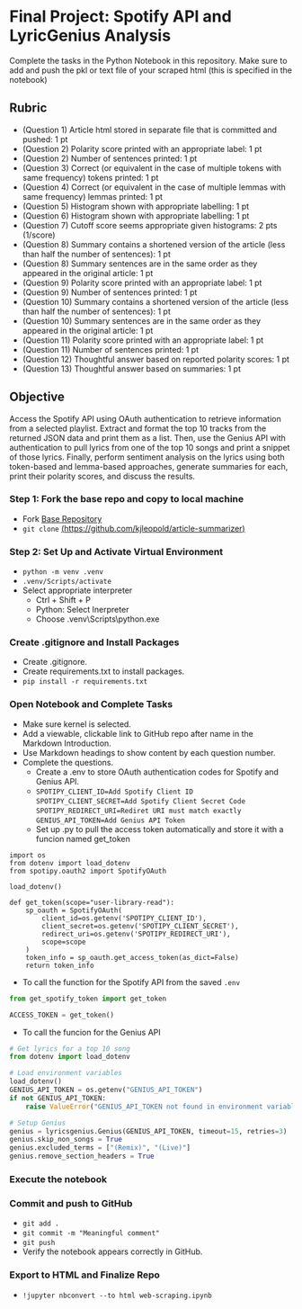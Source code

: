 # Final Project: Spotify API and LyricGenius Analysis

Complete the tasks in the Python Notebook in this repository.
Make sure to add and push the pkl or text file of your scraped html (this is specified in the notebook)

## Rubric

* (Question 1) Article html stored in separate file that is committed and pushed: 1 pt
* (Question 2) Polarity score printed with an appropriate label: 1 pt
* (Question 2) Number of sentences printed: 1 pt
* (Question 3) Correct (or equivalent in the case of multiple tokens with same frequency) tokens printed: 1 pt
* (Question 4) Correct (or equivalent in the case of multiple lemmas with same frequency) lemmas printed: 1 pt
* (Question 5) Histogram shown with appropriate labelling: 1 pt
* (Question 6) Histogram shown with appropriate labelling: 1 pt
* (Question 7) Cutoff score seems appropriate given histograms: 2 pts (1/score)
* (Question 8) Summary contains a shortened version of the article (less than half the number of sentences): 1 pt
* (Question 8) Summary sentences are in the same order as they appeared in the original article: 1 pt
* (Question 9) Polarity score printed with an appropriate label: 1 pt
* (Question 9) Number of sentences printed: 1 pt
* (Question 10) Summary contains a shortened version of the article (less than half the number of sentences): 1 pt
* (Question 10) Summary sentences are in the same order as they appeared in the original article: 1 pt
* (Question 11) Polarity score printed with an appropriate label: 1 pt
* (Question 11) Number of sentences printed: 1 pt
* (Question 12) Thoughtful answer based on reported polarity scores: 1 pt
* (Question 13) Thoughtful answer based on summaries: 1 pt

## Objective
Access the Spotify API using OAuth authentication to retrieve information from a selected playlist. Extract and format the top 10 tracks from the returned JSON data and print them as a list. Then, use the Genius API with authentication to pull lyrics from one of the top 10 songs and print a snippet of those lyrics. Finally, perform sentiment analysis on the lyrics using both token-based and lemma-based approaches, generate summaries for each, print their polarity scores, and discuss the results.

### Step 1: Fork the base repo and copy to local machine
* Fork [Base Repository](https://github.com/wmnlp-materials/article-summarizer)
* `git clone` [(https://github.com/kjleopold/article-summarizer)](https://github.com/kjleopold/article-summarizer)

### Step 2: Set Up and Activate Virtual Environment
* `python -m venv .venv`
* `.venv/Scripts/activate`
* Select appropriate interpreter
    - Ctrl + Shift + P
    - Python: Select Inerpreter
    - Choose .venv\Scripts\python.exe

### Create .gitignore and Install Packages
* Create .gitignore.
* Create requirements.txt to install packages.
* `pip install -r requirements.txt`

### Open Notebook and Complete Tasks
* Make sure kernel is selected.
* Add a viewable, clickable link to GitHub repo after name in the Markdown Introduction.
* Use Markdown headings to show content by each question number.
* Complete the questions.
  * Create a .env to store OAuth authentication codes for Spotify and Genius API.
  * `SPOTIPY_CLIENT_ID=Add Spotify Client ID`
  `SPOTIPY_CLIENT_SECRET=Add Spotify Client Secret Code`
  `SPOTIPY_REDIRECT_URI=Rediret URI must match exactly`
  `GENIUS_API_TOKEN=Add Genius API Token`
  * Set up .py to pull the access token automatically and store it with a funcion named get_token  
```
import os
from dotenv import load_dotenv
from spotipy.oauth2 import SpotifyOAuth

load_dotenv()

def get_token(scope="user-library-read"):
    sp_oauth = SpotifyOAuth(
        client_id=os.getenv('SPOTIPY_CLIENT_ID'),
        client_secret=os.getenv('SPOTIPY_CLIENT_SECRET'),
        redirect_uri=os.getenv('SPOTIPY_REDIRECT_URI'),
        scope=scope
    )
    token_info = sp_oauth.get_access_token(as_dict=False)
    return token_info
```

  * To call the function for the Spotify API from the saved `.env`
```python
from get_spotify_token import get_token

ACCESS_TOKEN = get_token()
```

  * To call the funcion for the Genius API
```python
# Get lyrics for a top 10 song
from dotenv import load_dotenv

# Load environment variables
load_dotenv()
GENIUS_API_TOKEN = os.getenv("GENIUS_API_TOKEN")
if not GENIUS_API_TOKEN:
    raise ValueError("GENIUS_API_TOKEN not found in environment variables")

# Setup Genius
genius = lyricsgenius.Genius(GENIUS_API_TOKEN, timeout=15, retries=3)
genius.skip_non_songs = True
genius.excluded_terms = ["(Remix)", "(Live)"]
genius.remove_section_headers = True
```

### Execute the notebook

### Commit and push to GitHub
* `git add .`
* `git commit -m "Meaningful comment"`
* `git push`
* Verify the notebook appears correctly in GitHub.

### Export to HTML and Finalize Repo
* `!jupyter nbconvert --to html web-scraping.ipynb`
